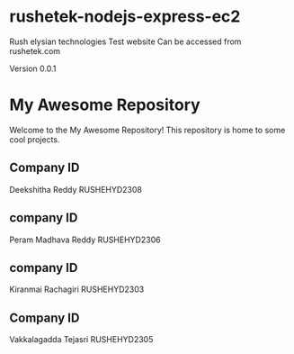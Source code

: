 # rushetek-nodejs-express-ec2
Rush elysian technologies Test website
Can be accessed from rushetek.com

Version 0.0.1


# My Awesome Repository

Welcome to the My Awesome Repository! This repository is home to some cool projects.

## Company ID

Deekshitha Reddy
RUSHEHYD2308


## company ID

Peram Madhava Reddy
RUSHEHYD2306

## company ID

Kiranmai Rachagiri
RUSHEHYD2303

## Company ID

Vakkalagadda Tejasri
RUSHEHYD2305




